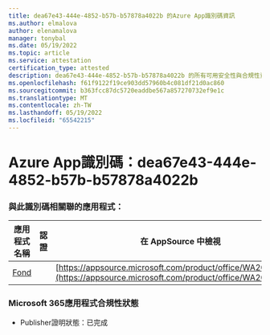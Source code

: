 ```yaml
---
title: dea67e43-444e-4852-b57b-b57878a4022b 的Azure App識別碼資訊
ms.author: elmalova
author: elenamalova
manager: tonybal
ms.date: 05/19/2022
ms.topic: article
ms.service: attestation
certification_type: attested
description: dea67e43-444e-4852-b57b-b57878a4022b 的所有可用安全性與合規性資訊。
ms.openlocfilehash: f61f9122f19ce903dd57960b4c081df21d0ac860
ms.sourcegitcommit: b363fcc87dc5720eaddbe567a857270732ef9e1c
ms.translationtype: MT
ms.contentlocale: zh-TW
ms.lasthandoff: 05/19/2022
ms.locfileid: "65542215"
---
```

# <a name="azure-app-id-dea67e43-444e-4852-b57b-b57878a4022b"></a>Azure App識別碼：dea67e43-444e-4852-b57b-b57878a4022b


### <a name="apps-associated-with-this-id"></a>與此識別碼相關聯的應用程式：
| **應用程式名稱** | **認證** | **在 AppSource 中檢視** |
|--------------|---------------|-----------------------|
| [Fond](../forward/WA200003631.md) |  | [https://appsource.microsoft.com/product/office/WA200003631](https://appsource.microsoft.com/product/office/WA200003631) |

### <a name="microsoft-365-app-compliance-status"></a>Microsoft 365應用程式合規性狀態
- Publisher證明狀態：已完成
